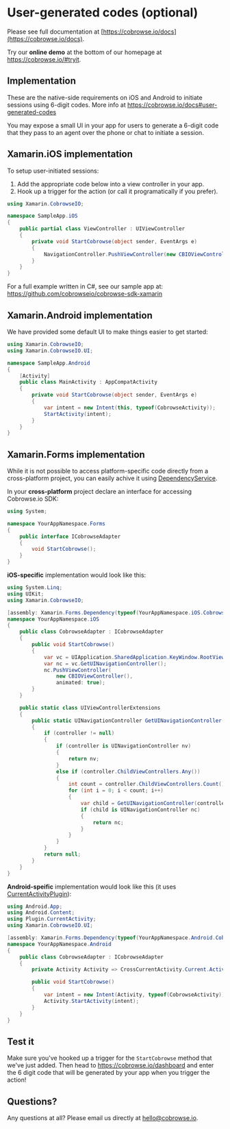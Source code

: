 # User-generated codes (optional)

Please see full documentation at [https://cobrowse.io/docs](https://cobrowse.io/docs).

Try our **online demo** at the bottom of our homepage at <https://cobrowse.io/#tryit>.

## Implementation

These are the native-side requirements on iOS and Android to initiate sessions using 6-digit codes. More info at <https://cobrowse.io/docs#user-generated-codes>

You may expose a small UI in your app for users to generate a 6-digit code that they pass to an agent over the phone or chat to initiate a session.

## Xamarin.iOS implementation

To setup user-initiated sessions:

1. Add the appropriate code below into a view controller in your app.
2. Hook up a trigger for the action (or call it programatically if you prefer).

```cs
using Xamarin.CobrowseIO;

namespace SampleApp.iOS
{
    public partial class ViewController : UIViewController
    {
        private void StartCobrowse(object sender, EventArgs e)
        {
            NavigationController.PushViewController(new CBIOViewController(), animated: true);
        }
    }
}
```

For a full example written in C#, see our sample app at: <https://github.com/cobrowseio/cobrowse-sdk-xamarin>

## Xamarin.Android implementation

We have provided some default UI to make things easier to get started:

```cs
using Xamarin.CobrowseIO;
using Xamarin.CobrowseIO.UI;

namespace SampleApp.Android
{
    [Activity]
    public class MainActivity : AppCompatActivity
    {
        private void StartCobrowse(object sender, EventArgs e)
        {
            var intent = new Intent(this, typeof(CobrowseActivity));
            StartActivity(intent);
        }
    }
}
```

## Xamarin.Forms implementation

While it is not possible to access platform-specific code directly from a cross-platform project, you can easily achive it using [DependencyService](https://docs.microsoft.com/en-us/xamarin/xamarin-forms/app-fundamentals/dependency-service/introduction).

In your **cross-platform** project declare an interface for accessing Cobrowse.io SDK:

```cs
using System;

namespace YourAppNamespace.Forms
{
    public interface ICobrowseAdapter
    {
        void StartCobrowse();
    }
}
```

**iOS-specific** implementation would look like this:

```cs
using System.Linq;
using UIKit;
using Xamarin.CobrowseIO;

[assembly: Xamarin.Forms.Dependency(typeof(YourAppNamespace.iOS.CobrowseAdapter))]
namespace YourAppNamespace.iOS
{
    public class CobrowseAdapter : ICobrowseAdapter
    {
        public void StartCobrowse()
        {
            var vc = UIApplication.SharedApplication.KeyWindow.RootViewController;
            var nc = vc.GetUINavigationController();
            nc.PushViewController(
                new CBIOViewController(),
                animated: true);
        }
    }

    public static class UIViewControllerExtensions
    {
        public static UINavigationController GetUINavigationController(this UIViewController controller)
        {
            if (controller != null)
            {
                if (controller is UINavigationController nv)
                {
                    return nv;
                }
                else if (controller.ChildViewControllers.Any())
                {
                    int count = controller.ChildViewControllers.Count();
                    for (int i = 0; i < count; i++)
                    {
                        var child = GetUINavigationController(controller.ChildViewControllers[i]);
                        if (child is UINavigationController nc)
                        {
                            return nc;
                        }
                    }
                }
            }
            return null;
        }
    }
}

```

**Android-speific** implementation would look like this (it uses [CurrentActivityPlugin](https://github.com/jamesmontemagno/CurrentActivityPlugin)):

```cs
using Android.App;
using Android.Content;
using Plugin.CurrentActivity;
using Xamarin.CobrowseIO.UI;

[assembly: Xamarin.Forms.Dependency(typeof(YourAppNamespace.Android.CobrowseAdapter))]
namespace YourAppNamespace.Android
{
    public class CobrowseAdapter : ICobrowseAdapter
    {
        private Activity Activity => CrossCurrentActivity.Current.Activity;

        public void StartCobrowse()
        {
            var intent = new Intent(Activity, typeof(CobrowseActivity));
            Activity.StartActivity(intent);
        }
    }
}
```

## Test it

Make sure you've hooked up a trigger for the `StartCobrowse` method that we've just added. Then head to <https://cobrowse.io/dashboard> and enter the 6 digit code that will be generated by your app when you trigger the action!

## Questions?
Any questions at all? Please email us directly at [hello@cobrowse.io](mailto:hello@cobrowse.io).